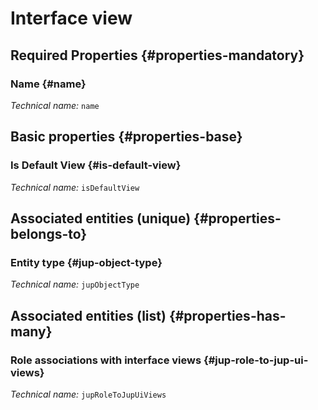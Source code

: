 # Interface view
<!--- THIS FILE IS GENERATED PLEASE DO NOT EDIT IT DIRECTLY --->



<OH code="jupUiView"/>




## Required Properties {#properties-mandatory}
    
### Name {#name}



*Technical name:* ```name```
<PH code="jupUiView:name"/>

    


## Basic properties {#properties-base}
    
### Is Default View {#is-default-view}



*Technical name:* ```isDefaultView```
<PH code="jupUiView:isDefaultView"/>

    

## Associated entities (unique) {#properties-belongs-to}

### Entity type {#jup-object-type}



*Technical name:* ```jupObjectType```
<PH code="jupUiView:jupObjectType"/>


## Associated entities (list) {#properties-has-many}

### Role associations with interface views {#jup-role-to-jup-ui-views}



*Technical name:* ```jupRoleToJupUiViews```
<PH code="jupUiView:jupRoleToJupUiViews"/>




